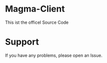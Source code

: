 # Magma-Client

This ist the officel Source Code

# Support
If you have any problems, please open an Issue.
